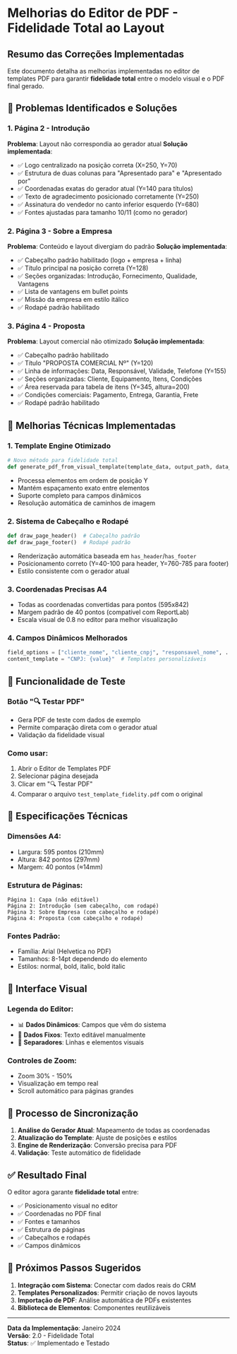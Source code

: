 # Melhorias do Editor de PDF - Fidelidade Total ao Layout

## Resumo das Correções Implementadas

Este documento detalha as melhorias implementadas no editor de templates PDF para garantir **fidelidade total** entre o modelo visual e o PDF final gerado.

## 🎯 Problemas Identificados e Soluções

### 1. **Página 2 - Introdução**
**Problema**: Layout não correspondia ao gerador atual
**Solução implementada**:
- ✅ Logo centralizado na posição correta (X=250, Y=70)
- ✅ Estrutura de duas colunas para "Apresentado para" e "Apresentado por"
- ✅ Coordenadas exatas do gerador atual (Y=140 para títulos)
- ✅ Texto de agradecimento posicionado corretamente (Y=250)
- ✅ Assinatura do vendedor no canto inferior esquerdo (Y=680)
- ✅ Fontes ajustadas para tamanho 10/11 (como no gerador)

### 2. **Página 3 - Sobre a Empresa**
**Problema**: Conteúdo e layout divergiam do padrão
**Solução implementada**:
- ✅ Cabeçalho padrão habilitado (logo + empresa + linha)
- ✅ Título principal na posição correta (Y=128)
- ✅ Seções organizadas: Introdução, Fornecimento, Qualidade, Vantagens
- ✅ Lista de vantagens em bullet points
- ✅ Missão da empresa em estilo itálico
- ✅ Rodapé padrão habilitado

### 3. **Página 4 - Proposta**
**Problema**: Layout comercial não otimizado
**Solução implementada**:
- ✅ Cabeçalho padrão habilitado
- ✅ Título "PROPOSTA COMERCIAL Nº" (Y=120)
- ✅ Linha de informações: Data, Responsável, Validade, Telefone (Y=155)
- ✅ Seções organizadas: Cliente, Equipamento, Itens, Condições
- ✅ Área reservada para tabela de itens (Y=345, altura=200)
- ✅ Condições comerciais: Pagamento, Entrega, Garantia, Frete
- ✅ Rodapé padrão habilitado

## 🔧 Melhorias Técnicas Implementadas

### 1. **Template Engine Otimizado**
```python
# Novo método para fidelidade total
def generate_pdf_from_visual_template(template_data, output_path, data_resolver)
```
- Processa elementos em ordem de posição Y
- Mantém espaçamento exato entre elementos
- Suporte completo para campos dinâmicos
- Resolução automática de caminhos de imagem

### 2. **Sistema de Cabeçalho e Rodapé**
```python
def draw_page_header()  # Cabeçalho padrão
def draw_page_footer()  # Rodapé padrão
```
- Renderização automática baseada em `has_header`/`has_footer`
- Posicionamento correto (Y=40-100 para header, Y=760-785 para footer)
- Estilo consistente com o gerador atual

### 3. **Coordenadas Precisas A4**
- Todas as coordenadas convertidas para pontos (595x842)
- Margem padrão de 40 pontos (compatível com ReportLab)
- Escala visual de 0.8 no editor para melhor visualização

### 4. **Campos Dinâmicos Melhorados**
```python
field_options = ["cliente_nome", "cliente_cnpj", "responsavel_nome", ...]
content_template = "CNPJ: {value}"  # Templates personalizáveis
```

## 🧪 Funcionalidade de Teste

### Botão "🔍 Testar PDF"
- Gera PDF de teste com dados de exemplo
- Permite comparação direta com o gerador atual
- Validação da fidelidade visual

### Como usar:
1. Abrir o Editor de Templates PDF
2. Selecionar página desejada
3. Clicar em "🔍 Testar PDF"
4. Comparar o arquivo `test_template_fidelity.pdf` com o original

## 📐 Especificações Técnicas

### Dimensões A4:
- Largura: 595 pontos (210mm)
- Altura: 842 pontos (297mm)
- Margem: 40 pontos (≈14mm)

### Estrutura de Páginas:
```
Página 1: Capa (não editável)
Página 2: Introdução (sem cabeçalho, com rodapé)
Página 3: Sobre Empresa (com cabeçalho e rodapé)
Página 4: Proposta (com cabeçalho e rodapé)
```

### Fontes Padrão:
- Família: Arial (Helvetica no PDF)
- Tamanhos: 8-14pt dependendo do elemento
- Estilos: normal, bold, italic, bold italic

## 🎨 Interface Visual

### Legenda do Editor:
- 📊 **Dados Dinâmicos**: Campos que vêm do sistema
- 📝 **Dados Fixos**: Texto editável manualmente
- 🔗 **Separadores**: Linhas e elementos visuais

### Controles de Zoom:
- Zoom 30% - 150%
- Visualização em tempo real
- Scroll automático para páginas grandes

## 🔄 Processo de Sincronização

1. **Análise do Gerador Atual**: Mapeamento de todas as coordenadas
2. **Atualização do Template**: Ajuste de posições e estilos
3. **Engine de Renderização**: Conversão precisa para PDF
4. **Validação**: Teste automático de fidelidade

## ✅ Resultado Final

O editor agora garante **fidelidade total** entre:
- ✅ Posicionamento visual no editor
- ✅ Coordenadas no PDF final
- ✅ Fontes e tamanhos
- ✅ Estrutura de páginas
- ✅ Cabeçalhos e rodapés
- ✅ Campos dinâmicos

## 📝 Próximos Passos Sugeridos

1. **Integração com Sistema**: Conectar com dados reais do CRM
2. **Templates Personalizados**: Permitir criação de novos layouts
3. **Importação de PDF**: Análise automática de PDFs existentes
4. **Biblioteca de Elementos**: Componentes reutilizáveis

---

**Data da Implementação**: Janeiro 2024  
**Versão**: 2.0 - Fidelidade Total  
**Status**: ✅ Implementado e Testado